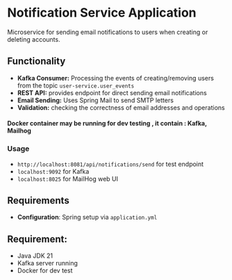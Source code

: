 # Notification Service Application

Microservice for sending email notifications to users when creating or deleting accounts.

## Functionality

- **Kafka Consumer:** Processing the events of creating/removing users from the topic `user-service.user_events`
- **REST API:** provides endpoint for direct sending email notifications
- **Email Sending:** Uses Spring Mail to send SMTP letters
- **Validation:** checking the correctness of email addresses and operations

#### Docker container may be running for dev testing , it contain : Kafka, Mailhog
### Usage
- `http://localhost:8081/api/notifications/send` for test endpoint
- `localhost:9092` for Kafka
- `localhost:8025` for MailHog web UI
## Requirements


- **Configuration**: Spring setup via `application.yml`

## Requirement:
- Java JDK 21
- Kafka server running
- Docker for dev test